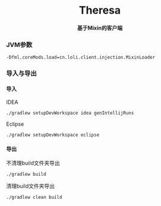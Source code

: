 <h1 align="center">Theresa</h1>
<h4 align="center">基于Mixin的客户端</h4>

### JVM参数

    -Dfml.coreMods.load=cn.loli.client.injection.MixinLoader

### 导入与导出

#### 导入
IDEA

    ./gradlew setupDevWorkspace idea genIntellijRuns
    
Eclipse
    
    ./gradlew setupDevWorkspace eclipse
#### 导出
不清理build文件夹导出

    ./gradlew build

清理build文件夹导出

    ./gradlew clean build
